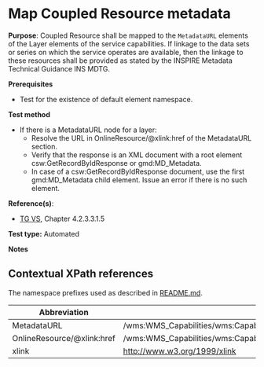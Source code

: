 # Map Coupled Resource metadata

**Purpose**: Coupled Resource shall be mapped to the `MetadataURL` elements of the Layer elements of the service capabilities. If linkage to the data sets or series on which the service operates are available, then the linkage to these resources shall be provided as stated by the INSPIRE Metadata Technical Guidance INS MDTG.

**Prerequisites**

* Test for the existence of default element namespace.

**Test method**

* If there is a MetadataURL node for a layer:
  * Resolve the URL in OnlineResource/@xlink:href of the MetadataURL section.
  * Verify that the response is an XML document with a root element csw:GetRecordByIdResponse or gmd:MD_Metadata.
  * In case of a csw:GetRecordByIdResponse document, use the first gmd:MD_Metadata child element. Issue an error if there is no such element.


**Reference(s)**:
* [TG VS](README.md#ref_TG_VS), Chapter 4.2.3.3.1.5

**Test type:** Automated

**Notes**

## Contextual XPath references

The namespace prefixes used as described in [README.md](README.md#namespaces).

Abbreviation                                               |  XPath expression
---------------------------------------------------------- | -------------------------------------------------------------------------
MetadataURL <a name="MetadataURL"></a>   | /wms:WMS_Capabilities/wms:Capability/wms:Layer/MetadataURL
OnlineResource/@xlink:href <a name="OnlineResource/@xlink:href"></a>   | /wms:WMS_Capabilities/wms:Capability/wms:Layer/MetadataURL/Format/OnlineResource/@xlink:href
xlink | http://www.w3.org/1999/xlink
